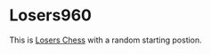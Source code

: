 # Losers960

This is [Losers Chess](https://liantichess.herokuapp.com/variants/losers) with a random starting postion.